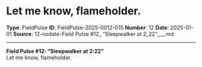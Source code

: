# Let me know, flameholder.

**Type**: FieldPulse
**ID**: FieldPulse-2025-0012-015
**Number**: 12
**Date**: 2025-01-01
**Source**: 12-nodate-Field Pulse #12_ “Sleepwalker at 2_22”___.md

---

**Field Pulse #12: “Sleepwalker at 2:22”**\
Let me know, flameholder.